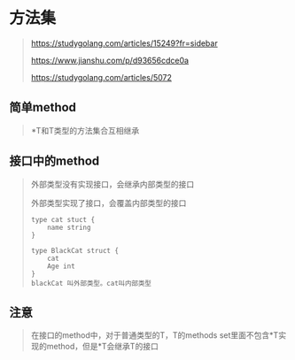 # 方法集

> https://studygolang.com/articles/15249?fr=sidebar
>
> https://www.jianshu.com/p/d93656cdce0a
>
> https://studygolang.com/articles/5072

## 简单method

> \*T和T类型的方法集合互相继承

## 接口中的method

> 外部类型没有实现接口，会继承内部类型的接口
>
> 外部类型实现了接口，会覆盖内部类型的接口
>
> ```
> type cat stuct {
>     name string
> }
>
> type BlackCat struct {
>     cat
>     Age int
> }
> blackCat 叫外部类型。cat叫内部类型
> ```

## 注意

> 在接口的method中，对于普通类型的T，T的methods set里面不包含\*T实现的method，但是\*T会继承T的接口



